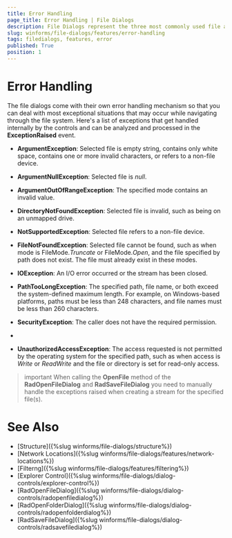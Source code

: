 ```yaml
---
title: Error Handling
page_title: Error Handling | File Dialogs
description: File Dialogs represent the three most commonly used file and folder manipulation dialogs
slug: winforms/file-dialogs/features/error-handling
tags: filedialogs, features, error
published: True
position: 1 
---
```


#  Error Handling

The file dialogs come with their own error handling mechanism so that you can deal with most exceptional situations that may occur while navigating through the file system. Here's a list of exceptions that get handled internally by the controls and can be analyzed and processed in the **ExceptionRaised** event.

* **ArgumentException**: Selected file is empty string, contains only white space, contains one or more invalid characters, or refers to a non-file device.

* **ArgumentNullException**: Selected file is *null*.

* **ArgumentOutOfRangeException**: The specified mode contains an invalid value.

* **DirectoryNotFoundException**: Selected file is invalid, such as being on an unmapped drive.

* **NotSupportedException**: Selected file refers to a non-file device.

* **FileNotFoundException**: Selected file cannot be found, such as when mode is FileMode.*Truncate* or FileMode.*Open*, and the file specified by path does not exist. The file must already exist in these modes.

* **IOException**: An I/O error occurred or the stream has been closed.

* **PathTooLongException**: The specified path, file name, or both exceed the system-defined maximum length. For example, on Windows-based platforms, paths must be less than 248 characters, and file names must be less than 260 characters.

* **SecurityException**: The caller does not have the required permission.
* 
* **UnauthorizedAccessException**: The access requested is not permitted by the operating system for the specified path, such as when access is *Write* or *ReadWrite* and the file or directory is set for read-only access.
 
>important When calling the **OpenFile** method of the **RadOpenFileDialog** and **RadSaveFileDialog** you need to manually handle the exceptions raised when creating a stream for the specified file(s).

# See Also

* [Structure]({%slug winforms/file-dialogs/structure%})
* [Network Locations]({%slug winforms/file-dialogs/features/network-locations%})
* [Filterng]({%slug winforms/file-dialogs/features/filtering%}) 
* [Explorer Control]({%slug winforms/file-dialogs/dialog-controls/explorer-control%})
* [RadOpenFileDialog]({%slug winforms/file-dialogs/dialog-controls/radopenfiledialog%})
* [RadOpenFolderDialog]({%slug winforms/file-dialogs/dialog-controls/radopenfolderdialog%})
* [RadSaveFileDialog]({%slug winforms/file-dialogs/dialog-controls/radsavefiledialog%})